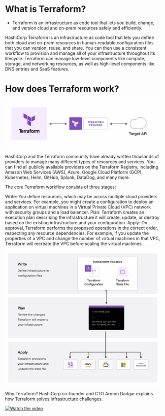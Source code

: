 # What is Terraform?
* Terraform is an infrastructure as code tool that lets you build, change, and version cloud and on-prem resources safely and efficiently.

HashiCorp Terraform is an infrastructure as code tool that lets you define both cloud and on-prem resources in human-readable configuration files that you can version, reuse, and share. You can then use a consistent workflow to provision and manage all of your infrastructure throughout its lifecycle. Terraform can manage low-level components like compute, storage, and networking resources, as well as high-level components like DNS entries and SaaS features.

# How does Terraform work?
![alt text](image.png)

HashiCorp and the Terraform community have already written thousands of providers to manage many different types of resources and services. You can find all publicly available providers on the Terraform Registry, including Amazon Web Services (AWS), Azure, Google Cloud Platform (GCP), Kubernetes, Helm, GitHub, Splunk, DataDog, and many more.

The core Terraform workflow consists of three stages:

Write: You define resources, which may be across multiple cloud providers and services. For example, you might create a configuration to deploy an application on virtual machines in a Virtual Private Cloud (VPC) network with security groups and a load balancer.
Plan: Terraform creates an execution plan describing the infrastructure it will create, update, or destroy based on the existing infrastructure and your configuration.
Apply: On approval, Terraform performs the proposed operations in the correct order, respecting any resource dependencies. For example, if you update the properties of a VPC and change the number of virtual machines in that VPC, Terraform will recreate the VPC before scaling the virtual machines.

![alt text](image-1.png)

Why Terraform?
HashiCorp co-founder and CTO Armon Dadgar explains how Terraform solves infrastructure challenges.

[![Watch the video](https://img.youtube.com/vi/h970ZBgKINg/0.jpg)](https://youtu.be/h970ZBgKINg)
